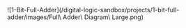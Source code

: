 ![1-Bit-Full-Adder](/digital-logic-sandbox/projects/1-bit-full-adder/images/Full\ Adder\ Diagram\ Large.png)
